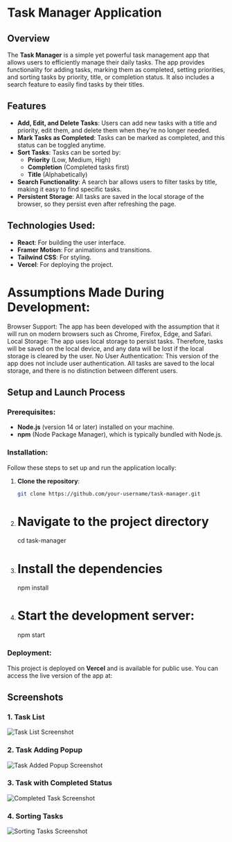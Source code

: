 
   # Task Manager Application

## Overview
The **Task Manager** is a simple yet powerful task management app that allows users to efficiently manage their daily tasks. The app provides functionality for adding tasks, marking them as completed, setting priorities, and sorting tasks by priority, title, or completion status. It also includes a search feature to easily find tasks by their titles.

## Features
- **Add, Edit, and Delete Tasks**: Users can add new tasks with a title and priority, edit them, and delete them when they're no longer needed.
- **Mark Tasks as Completed**: Tasks can be marked as completed, and this status can be toggled anytime.
- **Sort Tasks**: Tasks can be sorted by:
  - **Priority** (Low, Medium, High)
  - **Completion** (Completed tasks first)
  - **Title** (Alphabetically)
- **Search Functionality**: A search bar allows users to filter tasks by title, making it easy to find specific tasks.
- **Persistent Storage**: All tasks are saved in the local storage of the browser, so they persist even after refreshing the page.


## Technologies Used:
- **React**: For building the user interface.
- **Framer Motion**: For animations and transitions.
- **Tailwind CSS**: For styling.
- **Vercel**: For deploying the project.

# Assumptions Made During Development:
Browser Support: The app has been developed with the assumption that it will run on modern browsers such as Chrome, Firefox, Edge, and Safari.
Local Storage: The app uses local storage to persist tasks. Therefore, tasks will be saved on the local device, and any data will be lost if the local storage is cleared by the user.
No User Authentication: This version of the app does not include user authentication. All tasks are saved to the local storage, and there is no distinction between different users.

## Setup and Launch Process

### Prerequisites:
- **Node.js** (version 14 or later) installed on your machine.
- **npm** (Node Package Manager), which is typically bundled with Node.js.

### Installation:
Follow these steps to set up and run the application locally:

1. **Clone the repository**:
   ```bash
   git clone https://github.com/your-username/task-manager.git

2. # Navigate to the project directory
   cd task-manager

3. # Install the dependencies
    npm install

4. # Start the development server:
    npm start

### Deployment:

This project is deployed on **Vercel** and is available for public use. You can access the live version of the app at:


## Screenshots

### 1. Task List
![Task List Screenshot](./images/task-list.png)

### 2. Task Adding Popup
![Task Added Popup Screenshot](./images/task-popup.png)

### 3. Task with Completed Status
![Completed Task Screenshot](./images/completed-task.png)

### 4. Sorting Tasks
![Sorting Tasks Screenshot](./images/sort-tasks.png)

